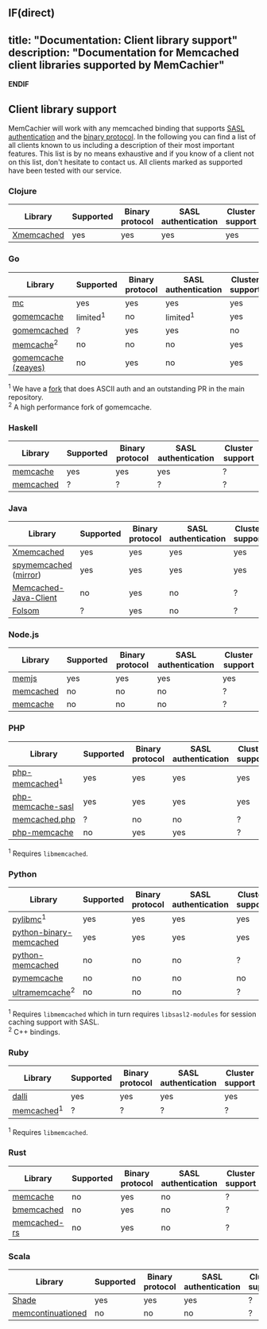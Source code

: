 **IF(direct)**
---
title: "Documentation: Client library support"
description: "Documentation for Memcached client libraries supported by MemCachier"
---
**ENDIF**

## Client library support

MemCachier will work with any memcached binding that supports [SASL
authentication](https://en.wikipedia.org/wiki/Simple_Authentication_and_Security_Layer)
and the [binary
protocol](https://github.com/memcached/memcached/wiki/BinaryProtocolRevamped).
In the following you can find a list of all clients known to us including a
description of their most important features. This list is by no means exhaustive
and if you know of a client not on this list, don't hesitate to contact us. All
clients marked as supported have been tested with our service.

### Clojure

| Library | Supported | Binary protocol | SASL authentication | Cluster support |
| ---     | ---       | ---             | ---                 | ---             |
| [Xmemcached](https://github.com/killme2008/clj-xmemcached) | yes | yes | yes | yes |

### Go

| Library | Supported | Binary protocol | SASL authentication | Cluster support |
| ---     | ---       | ---             | ---                 | ---             |
| [mc](https://github.com/memcachier/mc) | yes | yes | yes | yes |
| [gomemcache](https://github.com/bradfitz/gomemcache) | limited<sup>1</sup> | no | limited<sup>1</sup> | yes |
| [gomemcached](https://github.com/dustin/gomemcached) | ? | yes | yes | no |
| [memcache](https://github.com/rainycape/memcache)<sup>2</sup> | no | no | no | yes |
| [gomemcache (zeayes)](https://github.com/zeayes/gomemcache) | no | yes | no | yes |

<sup>1</sup> We have a [fork](https://github.com/memcachier/gomemcache) that does
ASCII auth and an outstanding PR in the main repository.  
<sup>2</sup> A high performance fork of gomemcache.  

### Haskell

| Library | Supported | Binary protocol | SASL authentication | Cluster support |
| ---     | ---       | ---             | ---                 | ---             |
| [memcache](https://github.com/dterei/memcache-hs) | yes | yes | yes | ? |
| [memcached](https://github.com/olegkat/haskell-memcached) | ? | ? | ? | ? |

### Java

| Library | Supported | Binary protocol | SASL authentication | Cluster support |
| ---     | ---       | ---             | ---                 | ---             |
| [Xmemcached](https://github.com/killme2008/xmemcached) | yes | yes | yes | yes |
| [spymemcached](https://github.com/dustin/java-memcached-client) ([mirror](https://github.com/couchbase/spymemcached)) | yes | yes | yes | yes |
| [Memcached-Java-Client](https://github.com/gwhalin/Memcached-Java-Client) | no | yes | no | ? |
| [Folsom](https://github.com/spotify/folsom) | ? | yes | no | ? |

### Node.js

| Library | Supported | Binary protocol | SASL authentication | Cluster support |
| ---     | ---       | ---             | ---                 | ---             |
| [memjs](https://github.com/alevy/memjs) | yes | yes | yes | yes |
| [memcached](https://github.com/3rd-Eden/memcached) | no | no | no | ? |
| [memcache](https://github.com/elbart/node-memcache) | no | no | no | ? |

### PHP

| Library | Supported | Binary protocol | SASL authentication | Cluster support |
| ---     | ---       | ---             | ---                 | ---             |
| [php-memcached](https://github.com/php-memcached-dev/php-memcached)<sup>1</sup> | yes | yes | yes | yes |
| [php-memcache-sasl](https://github.com/memcachier/PHPMemcacheSASL) | yes | yes | yes | yes |
| [memcached.php](https://github.com/clickalicious/memcached-php) | ? | no | no | ? |
| [php-memcache](https://github.com/tricky/php-memcache) | no | yes | yes | ? |

<sup>1</sup> Requires `libmemcached`.  

### Python

| Library | Supported | Binary protocol | SASL authentication | Cluster support |
| ---     | ---       | ---             | ---                 | ---             |
| [pylibmc](https://github.com/lericson/pylibmc)<sup>1</sup> | yes | yes | yes | yes |
| [python-binary-memcached](https://github.com/jaysonsantos/python-binary-memcached) | yes | yes | yes | yes |
| [python-memcached](https://github.com/linsomniac/python-memcached) | no | no | no | ? |
| [pymemcache](https://github.com/pinterest/pymemcache) | no | no | no | no |
| [ultramemcache](https://github.com/esnme/ultramemcache)<sup>2</sup> | no | no | no | ? |

<sup>1</sup> Requires `libmemcached` which in turn requires `libsasl2-modules` for session caching support with SASL.  
<sup>2</sup> C++ bindings.

### Ruby

| Library | Supported | Binary protocol | SASL authentication | Cluster support |
| ---     | ---       | ---             | ---                 | ---             |
| [dalli](https://github.com/petergoldstein/dalli) | yes | yes | yes | yes |
| [memcached](https://github.com/arthurnn/memcached)<sup>1</sup> | ? | ? | ? | ? |

<sup>1</sup> Requires `libmemcached`.  

### Rust

| Library | Supported | Binary protocol | SASL authentication | Cluster support |
| ---     | ---       | ---             | ---                 | ---             |
| [memcache](https://github.com/aisk/rust-memcache) | no | yes | no | ? |
| [bmemcached](https://github.com/jaysonsantos/bmemcached-rs) | no | yes | no | ? |
| [memcached-rs](https://github.com/zonyitoo/memcached-rs) | no | yes | no | ? |

### Scala

| Library | Supported | Binary protocol | SASL authentication | Cluster support |
| ---     | ---       | ---             | ---                 | ---             |
| [Shade](https://github.com/monix/shade) | yes | yes | yes | ? |
| [memcontinuationed](https://github.com/Atry/memcontinuationed) | no | no | no | ? |
